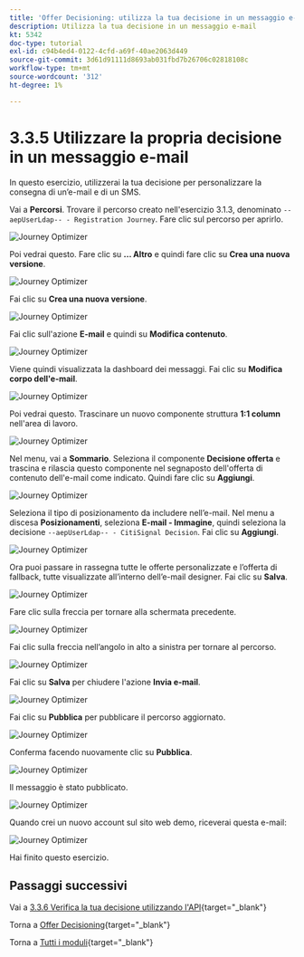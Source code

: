 ```yaml
---
title: 'Offer Decisioning: utilizza la tua decisione in un messaggio e-mail'
description: Utilizza la tua decisione in un messaggio e-mail
kt: 5342
doc-type: tutorial
exl-id: c94b4ed4-0122-4cfd-a69f-40ae2063d449
source-git-commit: 3d61d91111d8693ab031fbd7b26706c02818108c
workflow-type: tm+mt
source-wordcount: '312'
ht-degree: 1%

---
```


# 3.3.5 Utilizzare la propria decisione in un messaggio e-mail

In questo esercizio, utilizzerai la tua decisione per personalizzare la consegna di un’e-mail e di un SMS.

Vai a **Percorsi**. Trovare il percorso creato nell&#39;esercizio 3.1.3, denominato `--aepUserLdap-- - Registration Journey`. Fare clic sul percorso per aprirlo.

![Journey Optimizer](./images/emailoffer1.png)

Poi vedrai questo. Fare clic su **... Altro** e quindi fare clic su **Crea una nuova versione**.

![Journey Optimizer](./images/journey1.png)

Fai clic su **Crea una nuova versione**.

![Journey Optimizer](./images/journey2.png)

Fai clic sull&#39;azione **E-mail** e quindi su **Modifica contenuto**.

![Journey Optimizer](./images/journey3.png)

Viene quindi visualizzata la dashboard dei messaggi. Fai clic su **Modifica corpo dell&#39;e-mail**.

![Journey Optimizer](./images/emailoffer2.png)

Poi vedrai questo. Trascinare un nuovo componente struttura **1:1 column** nell&#39;area di lavoro.

![Journey Optimizer](./images/emailoffer6.png)

Nel menu, vai a **Sommario**. Seleziona il componente **Decisione offerta** e trascina e rilascia questo componente nel segnaposto dell&#39;offerta di contenuto dell&#39;e-mail come indicato. Quindi fare clic su **Aggiungi**.

![Journey Optimizer](./images/emailoffer7.png)

Seleziona il tipo di posizionamento da includere nell’e-mail. Nel menu a discesa **Posizionamenti**, seleziona **E-mail - Immagine**, quindi seleziona la decisione `--aepUserLdap-- - CitiSignal Decision`. Fai clic su **Aggiungi**.

![Journey Optimizer](./images/emailoffer8.png)

Ora puoi passare in rassegna tutte le offerte personalizzate e l’offerta di fallback, tutte visualizzate all’interno dell’e-mail designer. Fai clic su **Salva**.

![Journey Optimizer](./images/emailoffer9.png)

Fare clic sulla freccia per tornare alla schermata precedente.

![Journey Optimizer](./images/emailoffer13.png)

Fai clic sulla freccia nell’angolo in alto a sinistra per tornare al percorso.

![Journey Optimizer](./images/emailoffer14.png)

Fai clic su **Salva** per chiudere l&#39;azione **Invia e-mail**.

![Journey Optimizer](./images/emailoffer14a.png)

Fai clic su **Pubblica** per pubblicare il percorso aggiornato.

![Journey Optimizer](./images/emailoffer14b.png)

Conferma facendo nuovamente clic su **Pubblica**.

![Journey Optimizer](./images/emailoffer15.png)

Il messaggio è stato pubblicato.

![Journey Optimizer](./images/emailoffer16.png)

Quando crei un nuovo account sul sito web demo, riceverai questa e-mail:

![Journey Optimizer](./images/emailoffer17.png)

Hai finito questo esercizio.

## Passaggi successivi

Vai a [3.3.6 Verifica la tua decisione utilizzando l&#39;API](./ex6.md){target="_blank"}

Torna a [Offer Decisioning](offer-decisioning.md){target="_blank"}

Torna a [Tutti i moduli](./../../../../overview.md){target="_blank"}
